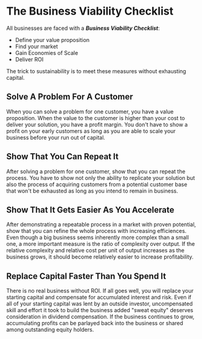 # The Business Viability Checklist

All businesses are faced with a **_Business Viability Checklist_**:
- Define your value proposition
- Find your market
- Gain Economies of Scale
- Deliver ROI

The trick to sustainability is to meet these measures without exhausting capital.

## Solve A Problem For A Customer
When you can solve a problem for one customer, you have a value proposition.
When the value to the customer is higher than your cost to deliver your solution, you have a profit margin.
You don't have to show a profit on your early customers as long as you are able to
scale your business before your run out of capital.

## Show That You Can Repeat It
After solving a problem for one customer, show that you can repeat the process.
You have to show not only the ability to replicate your solution but also the process
of acquiring customers from a potential customer base that won't be exhausted
as long as you intend to remain in business.

## Show That It Gets Easier As You Accelerate
After demonstrating a repeatable process in a market with proven potential,
show that you can refine the whole process with increasing efficiences.
Even though a big business seems inherently more complex than a small one,
a more important measure is the ratio of complexity over output.
If the relative complexity and relative cost per unit of output increases
as the business grows, it should become relatively easier to increase profitability.

## Replace Capital Faster Than You Spend It
There is no real business without ROI. If all goes well, you will replace your starting capital and compensate
for accumulated interest and risk.
Even if all of your starting capital was lent by an outside investor, uncompensated skill and effort it took to build
the business added "sweat equity" deserves consideration in dividend compensation. If the business continues to grow,
accumulating profits can be parlayed back into the business or shared among outstanding equity holders.


